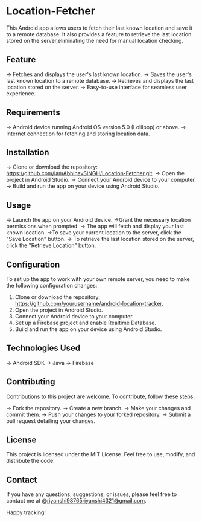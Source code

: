 # Location-Fetcher

This Android app allows users to fetch their last known location and save it to a remote database. 
It also provides a feature to retrieve the last location stored on the server,eliminating the need for manual location checking.

## Feature

-> Fetches and displays the user's last known location.
-> Saves the user's last known location to a remote database.
-> Retrieves and displays the last location stored on the server.
-> Easy-to-use interface for seamless user experience.

## Requirements

-> Android device running Android OS version 5.0 (Lollipop) or above.
-> Internet connection for fetching and storing location data.

## Installation

-> Clone or download the repository: https://github.com/IamAbhinavSINGH/Location-Fetcher.git.
-> Open the project in Android Studio.
-> Connect your Android device to your computer.
-> Build and run the app on your device using Android Studio.

## Usage

-> Launch the app on your Android device.
->Grant the necessary location permissions when prompted.
-> The app will fetch and display your last known location.
->To save your current location to the server, click the "Save Location" button.
-> To retrieve the last location stored on the server, click the "Retrieve Location" button.

## Configuration
To set up the app to work with your own remote server, you need to make the following configuration changes:

1. Clone or download the repository: https://github.com/yourusername/android-location-tracker.
2. Open the project in Android Studio.
3. Connect your Android device to your computer.
4. Set up a Firebase project and enable Realtime Database.
5. Build and run the app on your device using Android Studio.

## Technologies Used

-> Android SDK
-> Java
-> Firebase

## Contributing
Contributions to this project are welcome. To contribute, follow these steps:

-> Fork the repository.
-> Create a new branch.
-> Make your changes and commit them.
-> Push your changes to your forked repository.
-> Submit a pull request detailing your changes.

## License
This project is licensed under the MIT License. Feel free to use, modify, and distribute the code.

## Contact
If you have any questions, suggestions, or issues, please feel free to contact me at @riyanshi98765riyanshi4321@gmail.com.

Happy tracking!

